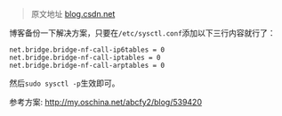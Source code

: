 > 原文地址 [blog.csdn.net](https://blog.csdn.net/tanqing24520/article/details/51557985)

博客备份一下解决方案，只要在`/etc/sysctl.conf`添加以下三行内容就行了：

```
net.bridge.bridge-nf-call-ip6tables = 0
net.bridge.bridge-nf-call-iptables = 0
net.bridge.bridge-nf-call-arptables = 0
```

然后`sudo sysctl -p`生效即可。

参考方案: http://my.oschina.net/abcfy2/blog/539420